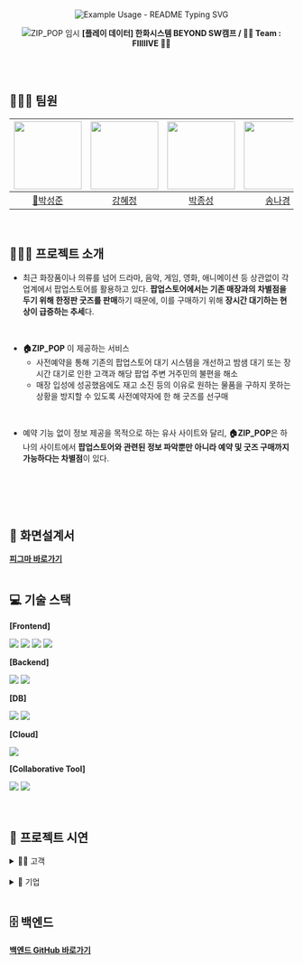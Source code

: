 <br>
<!-- markdownlint-disable MD033 MD041 -->
<p align="center">
  <img src="https://readme-typing-svg.demolab.com/?lines=%F0%9F%8F%A0+%ED%8C%9D%EC%97%85%EC%8A%A4%ED%86%A0%EC%96%B4+%EC%82%AC%EC%A0%84+%EC%98%88%EC%95%BD+%EC%84%9C%EB%B9%84%EC%8A%A4+ZIP_POP&font=Gothic+A1&size=23%&center=true&width=430&height=50&duration=4000&pause=1000&color=000000" alt="Example Usage - README Typing SVG">
</p>
<!-- markdownlint-enable MD033 -->

<div align="center">

![ZIP_POP 임시](https://github.com/user-attachments/assets/e2b36e39-77bb-450e-a581-634798a2842a)
**[플레이 데이터] 한화시스템 BEYOND SW캠프 / 🖐🏻 Team : FIIIIIVE 🖐🏻**

</div>

<br>
<br>

## 👩🏻‍💻‍ 팀원
|<img src="https://github.com/user-attachments/assets/f07c38f6-72c9-460c-a7e2-d53c5afef3c1" width="120" height="120"/>|<img src="https://github.com/user-attachments/assets/4b72aa7f-a027-4499-8ebf-822bfc18609c" width="120" height="120"/>|<img src="https://github.com/user-attachments/assets/522c17d9-8d13-4071-99e0-1760122103e3" width="120" height="120"/>|<img src="https://github.com/user-attachments/assets/5a3d6982-7433-4eac-a88a-4e48007eea7a" width="120" height="120"/>|
|:-:|:-:|:-:|:-:|
|<a href="https://github.com/seongxun">👑박성준</a>|<a href="https://github.com/hyejeung">강혜정</a>|<a href="https://github.com/mpqm">박종성</a>|<a href="https://github.com/NakyungSong">송나경</a>|


<br>

## 👨🏻‍🏫 프로젝트 소개

- 최근 화장품이나 의류를 넘어 드라마, 음악, 게임, 영화, 애니메이션 등 상관없이 각 업계에서 팝업스토어를 활용하고 있다. **팝업스토어에서는 기존 매장과의 차별점을 두기 위해 한정판 굿즈를 판매**하기 때문에, 이를 구매하기 위해 **장시간 대기하는 현상이 급증하는 추세**다.
<br>

- **🏠ZIP_POP** 이 제공하는 서비스
	- 사전예약을 통해 기존의 팝업스토어 대기 시스템을 개선하고 밤샘 대기 또는 장시간 대기로 인한 고객과 해당 팝업 주변 거주민의 불편을 해소
	- 매장 입성에 성공했음에도 재고 소진 등의 이유로 원하는 물품을 구하지 못하는 상황을 방지할 수 있도록 사전예약자에 한 해 굿즈를 선구매
<br>

- 예약 기능 없이 정보 제공을 목적으로 하는 유사 사이트와 달리, **🏠ZIP_POP**은 하나의 사이트에서 **팝업스토어와 관련된 정보 파악뿐만 아니라 예약 및 굿즈 구매까지 가능하다는 차별점**이 있다.
<br>
<br>


<br>
<br>

## 🌱 화면설계서
[**피그마 바로가기**](https://www.figma.com/design/Lsk0T0J6oH3GSzmzInUJPZ/%ED%99%94%EB%A9%B4%EC%84%A4%EA%B3%84%EC%84%9C?node-id=0-1&t=lKoGim9PCwtw4xTA-0)
<br>
<br>

## 💻 기술 스택
**[Frontend]**

<img src="https://img.shields.io/badge/html5-E34F26?style=for-the-badge&logo=html5&logoColor=white"></a></a>
<img src="https://img.shields.io/badge/css-1572B6?style=for-the-badge&logo=css3&logoColor=white"></a></a>
<img src="https://img.shields.io/badge/javascript-F7DF1E?style=for-the-
badge&logo=javascript&logoColor=white"></a></a>
<img src="https://img.shields.io/badge/pinia-F99F1C?style=for-the-
badge&logo=pinia&logoColor=white"></a></a>

**[Backend]**

<img src="https://img.shields.io/badge/springboot-6DB33F?style=for-the-badge&logo=springboot&logoColor=white"></a></a>
<img src="https://img.shields.io/badge/springsecurity-6DB33F?style=for-the-badge&logo=springsecurity&logoColor=white"></a></a>



**[DB]**

<img src="https://img.shields.io/badge/mariadb-003545?style=for-the-badge&logo=mariadb&logoColor=white"></a></a>
<img src="https://img.shields.io/badge/mysql-4479A1?style=for-the-badge&logo=mysql&logoColor=white"></a></a>

**[Cloud]**

<img src="https://img.shields.io/badge/amazon s3-569A31?style=for-the-badge&logo=amazons3&logoColor=white"></a></a>



**[Collaborative Tool]**

<img src="https://img.shields.io/badge/Github-181717?style=for-the-badge&logo=github&logoColor=white"/></a></a> <img src="https://img.shields.io/badge/Git-F05032?style=for-the-badge&logo=git&logoColor=white"/></a></a>
<br>
<br>
<br>

## 🎥 프로젝트 시연


<details>
  <summary>💁🏻 고객</summary>

  <details>
  <summary>회원가입</summary>
	  
![고객회원가입 (2)](https://github.com/user-attachments/assets/a8191acc-2d51-4129-87ea-648b990994f2)

  일반 회원으로 새로운 계정을 생성합니다.
</details>


  <details>
    <summary>로그인</summary>

![일반회원로그인_1](https://github.com/user-attachments/assets/bb7cc7a8-d2ac-48fe-9456-f86ef2b21136)

일반 회원 계정으로 로그인합니다.
</details>

  <details>
    <summary>로그아웃</summary>

![일반회원로그아웃](https://github.com/user-attachments/assets/fc307bb4-aadd-4404-944a-db89fbdc44f2)

현재 로그인된 세션을 종료하고 쿠키를 삭제합니다.
</details>

  <details>
    <summary>찜한 팝업</summary>

![ezgif com-video-to-gif-converter](https://github.com/user-attachments/assets/c350d15b-b0a4-4999-89b0-35734ad35b9a)

사용자가 관심 있는 팝업을 조회하고 삭제할 수 있습니다.
</details>

<details>
    <summary>장바구니</summary>

![장바구니 (1)](https://github.com/user-attachments/assets/0a1d3b8a-82a7-42fd-a943-ebb33f9541fe)


사용자가 구매를 원하는 굿즈들을 담아두는 공간으로, 나중에 한꺼번에 결제할 수 있습니다.
<br>
상품의 수량을 조정하거나 삭제할 수 있으며, 상품의 가격과 총 금액을 확인할 수 있습니다.
</details>

  

<details>
    <summary>마이페이지</summary>

![마이페이지](https://github.com/user-attachments/assets/f23c9feb-8279-44c9-b945-ab010bdedeaa)

개인화된 페이지로 이동하여 여러 기능을 이용할 수 있습니다.
  </details>

 <details>
    <summary>결제</summary>
    
![굿즈구매](https://github.com/user-attachments/assets/df36d14a-f913-4d0e-a609-87e359ab98d1)

  
고객이 선택한 굿즈에 대한 결제를 처리합니다.
  </details>

  <details>
    <summary>채팅</summary>

  ![채팅](https://github.com/user-attachments/assets/7a4ec0dc-9a9e-4898-a491-6aa2120c4243)
     일반회원과 기업회원사이에 채팅을 할 수 있습니다.
  </details>


  
</details>

<br>
<details>
  <summary>🏢 기업</summary>

  <details>
    <summary>회원가입</summary>
	  
![기업회원가입 (2)](https://github.com/user-attachments/assets/60d019a2-c660-45a4-b5f4-471eca4792d1)
기업 회원으로 새로운 계정을 생성합니다.

   
  </details>

  <details>
    <summary>로그인</summary>

![기업회원로그인_1](https://github.com/user-attachments/assets/728ff701-818e-4b81-917a-662a18212019)
기업 회원 계정으로 로그인합니다.
</details>


  <details>
    <summary>팝업관리</summary>

![ezgif com-video-to-gif-converter (3)](https://github.com/user-attachments/assets/a6b0f1ec-9509-4f34-8beb-b47284106679)

기업이 진행하는 팝업을 등록합니다.
</details>
  


</details>
<br>

## 🗄️ 백엔드
[**백엔드 GitHub 바로가기**](https://github.com/hyejeung/be06-2nd-FIIIIIVE-ZIP_POP)


